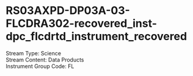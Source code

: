 # RS03AXPD-DP03A-03-FLCDRA302-recovered_inst-dpc_flcdrtd_instrument_recovered

Stream Type: Science<br>
Stream Content: Data Products<br>
Instrument Group Code: FL<br>
